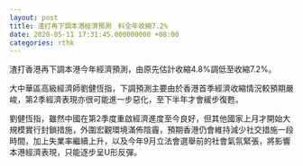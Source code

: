 ```yaml
---
layout: post
title: 渣打再下調本港經濟預測　料全年收縮7.2%
date: 2020-05-11 17:31:45.000000000 +08:00
categories: rthk
---
```


渣打香港再下調本港今年經濟預測，由原先估計收縮4.8%調低至收縮7.2%。

大中華區高級經濟師劉健恆指，下調預測主要由於香港首季經濟收縮情況較預期嚴峻，第2季經濟表現亦很可能進一步惡化，至下半年才會緩步復甦。

劉健恆指，雖然中國在第2季度重啟經濟進度至今良好，但其他國家上月才開始大規模實行封鎖措施，外圍宏觀環境滿佈陰霾，預期香港仍會維持減少社交措施一段時間，加上失業率繼續上升，以及今年9月立法會選舉前的社會氣氛緊張，將影響本港經濟表現，只能逐步呈U形反彈。
